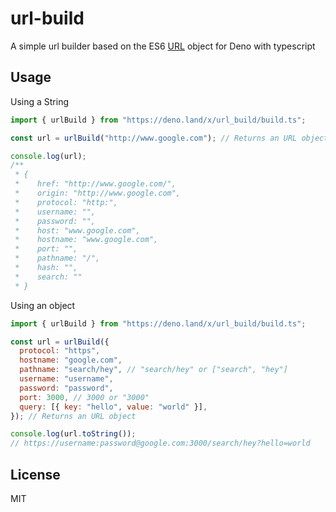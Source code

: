 # url-build

A simple url builder based on the ES6 [URL](https://developer.mozilla.org/en-US/docs/Web/API/URL) object for Deno with typescript

## Usage

Using a String

```javascript
import { urlBuild } from "https://deno.land/x/url_build/build.ts";

const url = urlBuild("http://www.google.com"); // Returns an URL object

console.log(url);
/**
 * {
 *    href: "http://www.google.com/",
 *    origin: "http://www.google.com",
 *    protocol: "http:",
 *    username: "",
 *    password: "",
 *    host: "www.google.com",
 *    hostname: "www.google.com",
 *    port: "",
 *    pathname: "/",
 *    hash: "",
 *    search: ""
 * }
```

Using an object

```javascript
import { urlBuild } from "https://deno.land/x/url_build/build.ts";

const url = urlBuild({
  protocol: "https",
  hostname: "google.com",
  pathname: "search/hey", // "search/hey" or ["search", "hey"]
  username: "username",
  password: "password",
  port: 3000, // 3000 or "3000"
  query: [{ key: "hello", value: "world" }],
}); // Returns an URL object

console.log(url.toString());
// https://username:password@google.com:3000/search/hey?hello=world
```

## License

MIT
